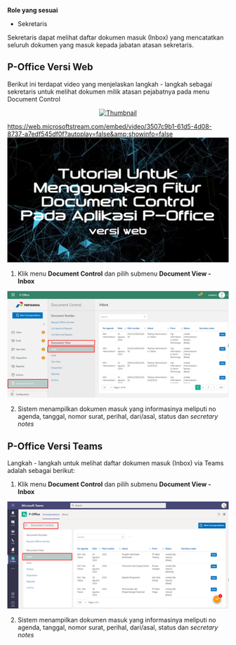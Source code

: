 **Role yang sesuai**

- Sekretaris

Sekretaris dapat melihat daftar dokumen masuk (Inbox) yang mencatatkan seluruh dokumen yang masuk kepada jabatan atasan sekretaris. 

## **P-Office Versi Web**

Berikut ini terdapat video yang menjelaskan langkah - langkah sebagai sekretaris untuk melihat dokumen milik atasan pejabatnya pada menu Document Control

<div align="center">
  <a href="https://www.youtube.com/watch?v=2opu7TvNYvQ"><img src="https://img.youtube.com/vi/2opu7TvNYvQ/0.jpg" alt="Thumbnail"></a>
</div>

<a href="" target="_blank">https://web.microsoftstream.com/embed/video/3507c9b1-61d5-4d08-8737-a7edf545df0f?autoplay=false&amp;showinfo=false<img src="https://github.com/gitakencana/Persero-P-Office/raw/master/Video/Thumbnail/TM05.png" alt="Watch the video"></a>


1. Klik menu **Document Control** dan pilih submenu **Document View - Inbox**

![gambar](DocumentControl/DC_Web/MM01.png)

2. Sistem menampilkan dokumen masuk yang informasinya meliputi no agenda, tanggal, nomor surat, perihal, dari/asal, status dan *secretary notes*


## **P-Office Versi Teams**

Langkah - langkah untuk melihat daftar dokumen masuk (Inbox) via Teams adalah sebagai berikut:

1. Klik menu **Document Control** dan pilih submenu **Document View - Inbox**

![gambar](DocumentControl/DC_Teams/DC01.png)

2. Sistem menampilkan dokumen masuk yang informasinya meliputi no agenda, tanggal, nomor surat, perihal, dari/asal, status dan *secretary notes*